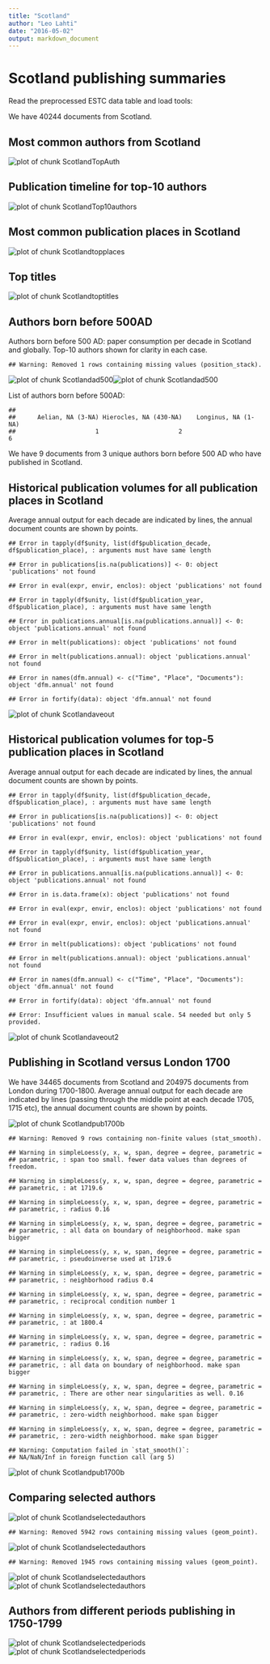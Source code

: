 ```yaml
---
title: "Scotland"
author: "Leo Lahti"
date: "2016-05-02"
output: markdown_document
---
```



# Scotland publishing summaries

Read the preprocessed ESTC data table and load tools:






We have 40244 documents from Scotland.


## Most common authors from Scotland

![plot of chunk ScotlandTopAuth](figure/ScotlandTopAuth-1.png)


## Publication timeline for top-10 authors

![plot of chunk ScotlandTop10authors](figure/ScotlandTop10authors-1.png)


## Most common publication places in Scotland

![plot of chunk Scotlandtopplaces](figure/Scotlandtopplaces-1.png)


## Top titles 

![plot of chunk Scotlandtoptitles](figure/Scotlandtoptitles-1.png)


## Authors born before 500AD

Authors born before 500 AD: paper consumption per decade in Scotland and globally. Top-10 authors shown for clarity in each case.


```
## Warning: Removed 1 rows containing missing values (position_stack).
```

![plot of chunk Scotlandad500](figure/Scotlandad500-1.png)![plot of chunk Scotlandad500](figure/Scotlandad500-2.png)


List of authors born before 500AD:


```
## 
##      Aelian, NA (3-NA) Hierocles, NA (430-NA)    Longinus, NA (1-NA) 
##                      1                      2                      6
```

We have 9 documents from 3 unique
authors born before 500 AD who have published in Scotland.



## Historical publication volumes for all publication places in Scotland

Average annual output for each decade are indicated by lines, the annual document counts are shown by points. 


```
## Error in tapply(df$unity, list(df$publication_decade, df$publication_place), : arguments must have same length
```

```
## Error in publications[is.na(publications)] <- 0: object 'publications' not found
```

```
## Error in eval(expr, envir, enclos): object 'publications' not found
```

```
## Error in tapply(df$unity, list(df$publication_year, df$publication_place), : arguments must have same length
```

```
## Error in publications.annual[is.na(publications.annual)] <- 0: object 'publications.annual' not found
```

```
## Error in melt(publications): object 'publications' not found
```

```
## Error in melt(publications.annual): object 'publications.annual' not found
```

```
## Error in names(dfm.annual) <- c("Time", "Place", "Documents"): object 'dfm.annual' not found
```

```
## Error in fortify(data): object 'dfm.annual' not found
```

![plot of chunk Scotlandaveout](figure/Scotlandaveout-1.png)


## Historical publication volumes for top-5 publication places in Scotland

Average annual output for each decade are indicated by lines, the annual document counts are shown by points. 


```
## Error in tapply(df$unity, list(df$publication_decade, df$publication_place), : arguments must have same length
```

```
## Error in publications[is.na(publications)] <- 0: object 'publications' not found
```

```
## Error in eval(expr, envir, enclos): object 'publications' not found
```

```
## Error in tapply(df$unity, list(df$publication_year, df$publication_place), : arguments must have same length
```

```
## Error in publications.annual[is.na(publications.annual)] <- 0: object 'publications.annual' not found
```

```
## Error in is.data.frame(x): object 'publications' not found
```

```
## Error in eval(expr, envir, enclos): object 'publications' not found
```

```
## Error in eval(expr, envir, enclos): object 'publications.annual' not found
```

```
## Error in melt(publications): object 'publications' not found
```

```
## Error in melt(publications.annual): object 'publications.annual' not found
```

```
## Error in names(dfm.annual) <- c("Time", "Place", "Documents"): object 'dfm.annual' not found
```

```
## Error in fortify(data): object 'dfm.annual' not found
```

```
## Error: Insufficient values in manual scale. 54 needed but only 5 provided.
```

![plot of chunk Scotlandaveout2](figure/Scotlandaveout2-1.png)


## Publishing in Scotland versus London 1700 



We have 34465 documents from Scotland and 204975 documents from London during 1700-1800. Average annual output for each decade are indicated by lines (passing through the middle point at each decade 1705, 1715 etc), the annual document counts are shown by points.

![plot of chunk Scotlandpub1700b](figure/Scotlandpub1700b-1.png)

```
## Warning: Removed 9 rows containing non-finite values (stat_smooth).
```

```
## Warning in simpleLoess(y, x, w, span, degree = degree, parametric =
## parametric, : span too small. fewer data values than degrees of freedom.
```

```
## Warning in simpleLoess(y, x, w, span, degree = degree, parametric =
## parametric, : at 1719.6
```

```
## Warning in simpleLoess(y, x, w, span, degree = degree, parametric =
## parametric, : radius 0.16
```

```
## Warning in simpleLoess(y, x, w, span, degree = degree, parametric =
## parametric, : all data on boundary of neighborhood. make span bigger
```

```
## Warning in simpleLoess(y, x, w, span, degree = degree, parametric =
## parametric, : pseudoinverse used at 1719.6
```

```
## Warning in simpleLoess(y, x, w, span, degree = degree, parametric =
## parametric, : neighborhood radius 0.4
```

```
## Warning in simpleLoess(y, x, w, span, degree = degree, parametric =
## parametric, : reciprocal condition number 1
```

```
## Warning in simpleLoess(y, x, w, span, degree = degree, parametric =
## parametric, : at 1800.4
```

```
## Warning in simpleLoess(y, x, w, span, degree = degree, parametric =
## parametric, : radius 0.16
```

```
## Warning in simpleLoess(y, x, w, span, degree = degree, parametric =
## parametric, : all data on boundary of neighborhood. make span bigger
```

```
## Warning in simpleLoess(y, x, w, span, degree = degree, parametric =
## parametric, : There are other near singularities as well. 0.16
```

```
## Warning in simpleLoess(y, x, w, span, degree = degree, parametric =
## parametric, : zero-width neighborhood. make span bigger

## Warning in simpleLoess(y, x, w, span, degree = degree, parametric =
## parametric, : zero-width neighborhood. make span bigger
```

```
## Warning: Computation failed in `stat_smooth()`:
## NA/NaN/Inf in foreign function call (arg 5)
```

![plot of chunk Scotlandpub1700b](figure/Scotlandpub1700b-2.png)




## Comparing selected authors

![plot of chunk Scotlandselectedauthors](figure/Scotlandselectedauthors-1.png)

```
## Warning: Removed 5942 rows containing missing values (geom_point).
```

![plot of chunk Scotlandselectedauthors](figure/Scotlandselectedauthors-2.png)

```
## Warning: Removed 1945 rows containing missing values (geom_point).
```

![plot of chunk Scotlandselectedauthors](figure/Scotlandselectedauthors-3.png)![plot of chunk Scotlandselectedauthors](figure/Scotlandselectedauthors-4.png)

## Authors from different periods publishing in 1750-1799

![plot of chunk Scotlandselectedperiods](figure/Scotlandselectedperiods-1.png)![plot of chunk Scotlandselectedperiods](figure/Scotlandselectedperiods-2.png)

